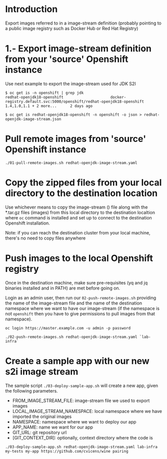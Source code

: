 # Introduction

Export images referred to in a image-stream definition (probably pointing to a public image registry such as Docker Hub or Red Hat Registry)

# 1.- Export image-stream definition from your 'source' Openshift instance

Use next example to export the image-stream used for JDK S2I

```
$ oc get is -n openshift | grep jdk
redhat-openjdk18-openshift                     docker-registry.default.svc:5000/openshift/redhat-openjdk18-openshift                     1.4,1.0,1.1 + 2 more...      2 days ago

$ oc get is redhat-openjdk18-openshift -n openshift -o json > redhat-openjdk-image-stream.json
```

# Pull remote images from 'source' Openshift instance

```
./01-pull-remote-images.sh redhat-openjdk-image-stream.yaml
```

# Copy the zipped files from your local directory to the destination location

Use whichever means to copy the image-stream () file along with the *.tar.gz files (images) from this local directory to the destination localtion where `oc` command is installed and set up to connect to the destination Openshift installation.

Note: if you can reach the destination cluster from your local machine, there's no need to copy files anywhere

# Push images to the local Openshift registry

Once in the destination machine, make sure pre-requisites (yq and jq binaries installed and in PATH) are met before going on.

Login as an admin user, then run our `02-push-remote-images.sh` providing the name of the image-stream file and the name of the destination namespace where we want to have our image-stream (if the namespace is not `openshift` then you have to give permissions to pull images from that namespace).

```
oc login https://master.example.com -u admin -p password

./02-push-remote-images.sh redhat-openjdk-image-stream.yaml `lab-infra`

```

# Create a sample app with our new s2i image stream

The sample script `./03-deploy-sample-app.sh` will create a new app, given the following parameters.

- FROM_IMAGE_STREAM_FILE: image-stream file we used to export images
- LOCAL_IMAGE_STREAM_NAMESPACE: local namespace where we have imported the original images
- NAMESPACE: namespace where we want to deploy our app
- APP_NAME: name we want for our app
- GIT_URL: git repository url
- [GIT_CONTEXT_DIR]: optionally, context directory where the code is

```
./03-deploy-sample-app.sh redhat-openjdk-image-stream.yaml lab-infra my-tests my-app https://github.com/cvicens/wine pairing
```

